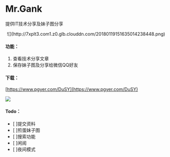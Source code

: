 # Mr.Gank
提供IT技术分享及妹子图分享

<center>![](http://7xplt3.com1.z0.glb.clouddn.com/20180119151635014238448.png)</center>

#### 功能：
1. 查看技术分享文章
2. 保存妹子图及分享给微信QQ好友

#### 下载：
[https://www.pgyer.com/DuSY](https://www.pgyer.com/DuSY)   

![](http://7xplt3.com1.z0.glb.clouddn.com/2018011915163513742965.png) 

#### Todo：
- [ ]提交资料
- [ ]煎蛋妹子图
- [ ]搜索功能
- [ ]闲阅
- [ ]夜间模式




